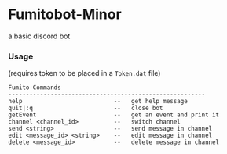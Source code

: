 # Fumitobot-Minor

a basic discord bot

### Usage
(requires token to be placed in a `Token.dat` file)

```
Fumito Commands
--------------------------------------------------------
help                          --   get help message
quit|:q                       --   close bot
getEvent                      --   get an event and print it
channel <channel_id>          --   switch channel
send <string>                 --   send message in channel
edit <message_id> <string>    --   edit message in channel
delete <message_id>           --   delete message in channel
```

